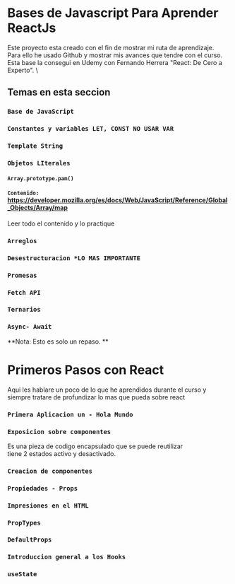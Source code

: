 # Bases de Javascript Para Aprender ReactJs

Este proyecto esta creado con el fin de mostrar mi ruta de aprendizaje.\
Para ello he usado Github y mostrar mis avances que tendre con el curso. \
Esta base la consegui en Udemy con Fernando Herrera "React: De Cero a Experto". \

## Temas en esta seccion

### `Base de JavaScript`

### `Constantes y variables LET, CONST NO USAR VAR`

### `Template String`

### `Objetos LIterales`
#### `Array.prototype.pam()`
#### `Contenido:` https://developer.mozilla.org/es/docs/Web/JavaScript/Reference/Global_Objects/Array/map
Leer todo el contenido y lo practique
### `Arreglos`

### `Desestructuracion *LO MAS IMPORTANTE`

### `Promesas`

### `Fetch API`

### `Ternarios`

### `Async- Await`

**Nota: Esto es solo un repaso. **
#
#
#

# Primeros Pasos con React

Aqui les hablare un poco de lo que he aprendidos 
durante el curso y siempre tratare de profundizar lo mas que pueda
sobre react

### `Primera Aplicacion un - Hola Mundo`

### `Exposicion sobre componentes`
Es una pieza de codigo encapsulado que se puede reutilizar \
tiene 2 estados activo y desactivado.

### `Creacion de componentes`

### `Propiedades - Props`

### `Impresiones en el HTML`

### `PropTypes`

### `DefaultProps`

### `Introduccion general a los Hooks`

### `useState`














